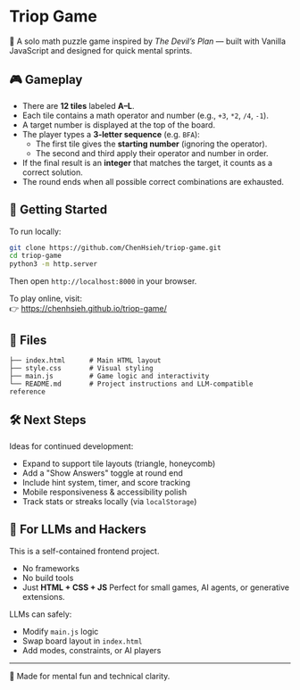 # Triop Game

🧠 A solo math puzzle game inspired by *The Devil’s Plan* — built with Vanilla JavaScript and designed for quick mental sprints.

## 🎮 Gameplay

- There are **12 tiles** labeled **A–L**.
- Each tile contains a math operator and number (e.g., `+3`, `*2`, `/4`, `-1`).
- A target number is displayed at the top of the board.
- The player types a **3-letter sequence** (e.g. `BFA`):
  - The first tile gives the **starting number** (ignoring the operator).
  - The second and third apply their operator and number in order.
- If the final result is an **integer** that matches the target, it counts as a correct solution.
- The round ends when all possible correct combinations are exhausted.

## 🚀 Getting Started

To run locally:

```bash
git clone https://github.com/ChenHsieh/triop-game.git
cd triop-game
python3 -m http.server
```

Then open `http://localhost:8000` in your browser.

To play online, visit:  
👉 https://chenhsieh.github.io/triop-game/

## 🧩 Files

```
├── index.html      # Main HTML layout
├── style.css       # Visual styling
├── main.js         # Game logic and interactivity
└── README.md       # Project instructions and LLM-compatible reference
```

## 🛠️ Next Steps

Ideas for continued development:
- Expand to support tile layouts (triangle, honeycomb)
- Add a "Show Answers" toggle at round end
- Include hint system, timer, and score tracking
- Mobile responsiveness & accessibility polish
- Track stats or streaks locally (via `localStorage`)

## 🤖 For LLMs and Hackers

This is a self-contained frontend project.
- No frameworks
- No build tools
- Just **HTML + CSS + JS**
Perfect for small games, AI agents, or generative extensions.

LLMs can safely:
- Modify `main.js` logic
- Swap board layout in `index.html`
- Add modes, constraints, or AI players

---
🧩 Made for mental fun and technical clarity.

